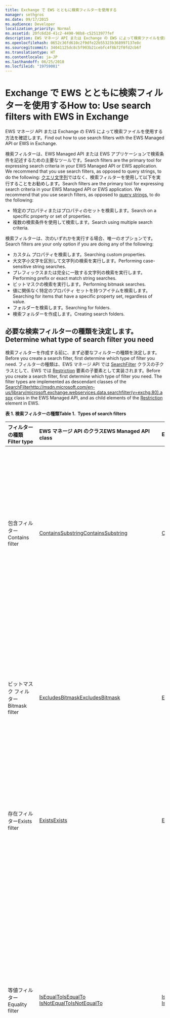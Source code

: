 ```yaml
---
title: Exchange で EWS とともに検索フィルターを使用する
manager: sethgros
ms.date: 09/17/2015
ms.audience: Developer
localization_priority: Normal
ms.assetid: 20fc6d2d-41c2-4490-98b8-c52513977fef
description: EWS マネージ API または Exchange の EWS によって検索ファイルを使用する方法を確認します。
ms.openlocfilehash: 0652c36fd610c2f9dfe22b55323b368997137e0c
ms.sourcegitcommit: 34041125dc8c5f993b21cebfc4f8b72f0fd2cb6f
ms.translationtype: HT
ms.contentlocale: ja-JP
ms.lasthandoff: 06/25/2018
ms.locfileid: "19759081"
---
```

# <a name="use-search-filters-with-ews-in-exchange"></a><span data-ttu-id="95021-103">Exchange で EWS とともに検索フィルターを使用する</span><span class="sxs-lookup"><span data-stu-id="95021-103">How to: Use search filters with EWS in Exchange</span></span>

<span data-ttu-id="95021-104">EWS マネージ API または Exchange の EWS によって検索ファイルを使用する方法を確認します。</span><span class="sxs-lookup"><span data-stu-id="95021-104">Find out how to use search filters with the EWS Managed API or EWS in Exchange.</span></span>
  
<span data-ttu-id="95021-105">検索フィルターは、EWS Managed API または EWS アプリケーションで検索条件を記述するための主要なツールです。</span><span class="sxs-lookup"><span data-stu-id="95021-105">Search filters are the primary tool for expressing search criteria in your EWS Managed API or EWS application. We recommend that you use search filters, as opposed to query strings, to do the following:</span></span> <span data-ttu-id="95021-106">[クエリ文字列](how-to-perform-an-aqs-search-by-using-ews-in-exchange.md)ではなく、検索フィルターを使用して以下を実行することをお勧めします。</span><span class="sxs-lookup"><span data-stu-id="95021-106">Search filters are the primary tool for expressing search criteria in your EWS Managed API or EWS application. We recommend that you use search filters, as opposed to [query strings](how-to-perform-an-aqs-search-by-using-ews-in-exchange.md), to do the following:</span></span>
  
- <span data-ttu-id="95021-107">特定のプロパティまたはプロパティのセットを検索します。</span><span class="sxs-lookup"><span data-stu-id="95021-107">Search on a specific property or set of properties.</span></span>  
- <span data-ttu-id="95021-108">複数の検索条件を使用して検索します。</span><span class="sxs-lookup"><span data-stu-id="95021-108">Search using multiple search criteria.</span></span>
    
<span data-ttu-id="95021-109">検索フィルターは、次のいずれかを実行する場合、唯一のオプションです。</span><span class="sxs-lookup"><span data-stu-id="95021-109">Search filters are your only option if you are doing any of the following:</span></span>
  
- <span data-ttu-id="95021-110">カスタム プロパティを検索します。</span><span class="sxs-lookup"><span data-stu-id="95021-110">Searching custom properties.</span></span>  
- <span data-ttu-id="95021-111">大文字小文字を区別して文字列の検索を実行します。</span><span class="sxs-lookup"><span data-stu-id="95021-111">Performing case-sensitive string searches.</span></span>  
- <span data-ttu-id="95021-112">プレフィックスまたは完全に一致する文字列の検索を実行します。</span><span class="sxs-lookup"><span data-stu-id="95021-112">Performing prefix or exact match string searches.</span></span> 
- <span data-ttu-id="95021-113">ビットマスクの検索を実行します。</span><span class="sxs-lookup"><span data-stu-id="95021-113">Performing bitmask searches.</span></span>
- <span data-ttu-id="95021-114">値に関係なく特定のプロパティ セットを持つアイテムを検索します。</span><span class="sxs-lookup"><span data-stu-id="95021-114">Searching for items that have a specific property set, regardless of value.</span></span>
- <span data-ttu-id="95021-115">フォルダーを検索します。</span><span class="sxs-lookup"><span data-stu-id="95021-115">Searching for folders.</span></span>
- <span data-ttu-id="95021-116">検索フォルダーを作成します。</span><span class="sxs-lookup"><span data-stu-id="95021-116">Creating search folders.</span></span>
    
## <a name="determine-what-type-of-search-filter-you-need"></a><span data-ttu-id="95021-117">必要な検索フィルターの種類を決定します。</span><span class="sxs-lookup"><span data-stu-id="95021-117">Determine what type of search filter you need</span></span>
<span data-ttu-id="95021-118"><a name="bk_SelectFilter"> </a></span><span class="sxs-lookup"><span data-stu-id="95021-118"></span></span>

<span data-ttu-id="95021-119">検索フィルターを作成する前に、まず必要なフィルターの種類を決定します。</span><span class="sxs-lookup"><span data-stu-id="95021-119">Before you create a search filter, first determine which type of filter you need.</span></span> <span data-ttu-id="95021-120">フィルターの種類は、EWS マネージ API では [SearchFilter](http://msdn.microsoft.com/ja-JP/library/microsoft.exchange.webservices.data.searchfilter%28v=exchg.80%29.aspx) クラスの子クラスとして、EWS では [Restriction](http://msdn.microsoft.com/library/77f19014-d112-4999-8e83-ecc32a117a73%28Office.15%29.aspx) 要素の子要素として実装されます。</span><span class="sxs-lookup"><span data-stu-id="95021-120">Before you create a search filter, first determine which type of filter you need. The filter types are implemented as descendant classes of the [SearchFilterhttp://msdn.microsoft.com/en-us/library/microsoft.exchange.webservices.data.searchfilter(v=exchg.80).aspx](http://msdn.microsoft.com/ja-JP/library/microsoft.exchange.webservices.data.searchfilter%28v=exchg.80%29.aspx) class in the EWS Managed API, and as child elements of the [Restriction](http://msdn.microsoft.com/library/77f19014-d112-4999-8e83-ecc32a117a73%28Office.15%29.aspx) element in EWS.</span></span> 
  
<span data-ttu-id="95021-121">**表 1. 検索フィルターの種類**</span><span class="sxs-lookup"><span data-stu-id="95021-121">**Table 1.  Types of search filters**</span></span>

|<span data-ttu-id="95021-122">**フィルターの種類**</span><span class="sxs-lookup"><span data-stu-id="95021-122">**Filter type**</span></span>|<span data-ttu-id="95021-123">**EWS マネージ API のクラス**</span><span class="sxs-lookup"><span data-stu-id="95021-123">**EWS Managed API class**</span></span>|<span data-ttu-id="95021-124">**EWS の要素**</span><span class="sxs-lookup"><span data-stu-id="95021-124">**EWS element**</span></span>|<span data-ttu-id="95021-125">**説明**</span><span class="sxs-lookup"><span data-stu-id="95021-125">**Description**</span></span>|
|:-----|:-----|:-----|:-----|
|<span data-ttu-id="95021-126">包含フィルター</span><span class="sxs-lookup"><span data-stu-id="95021-126">Contains filter</span></span>  <br/> |[<span data-ttu-id="95021-127">ContainsSubstring</span><span class="sxs-lookup"><span data-stu-id="95021-127">ContainsSubstring</span></span>](http://msdn.microsoft.com/ja-JP/library/microsoft.exchange.webservices.data.searchfilter.containssubstring%28v=exchg.80%29.aspx) <br/> |[<span data-ttu-id="95021-128">Contains</span><span class="sxs-lookup"><span data-stu-id="95021-128">Contains</span></span>](http://msdn.microsoft.com/library/476d059d-c243-43e9-b475-319fc413ade2%28Office.15%29.aspx) <br/> |<span data-ttu-id="95021-p103">文字列比較に使用するのに最適なフィルターの種類です。大文字小文字の区別、空白を無視するかどうかを制御でき、包含モードを設定できます。</span><span class="sxs-lookup"><span data-stu-id="95021-p103">The best filter type to use for string comparisons. It allows you to control case sensitivity, whether to ignore whitespace, and set the containment mode.</span></span>  <br/> |
|<span data-ttu-id="95021-131">ビットマスク フィルター</span><span class="sxs-lookup"><span data-stu-id="95021-131">Bitmask filter</span></span>  <br/> |[<span data-ttu-id="95021-132">ExcludesBitmask</span><span class="sxs-lookup"><span data-stu-id="95021-132">ExcludesBitmask</span></span>](http://msdn.microsoft.com/ja-JP/library/microsoft.exchange.webservices.data.searchfilter.excludesbitmask%28v=exchg.80%29.aspx) <br/> |[<span data-ttu-id="95021-133">Excludes</span><span class="sxs-lookup"><span data-stu-id="95021-133">Excludes</span></span>](http://msdn.microsoft.com/library/bbaeddf6-9a67-4ee0-af99-7a7a5bbdc0e1%28Office.15%29.aspx) <br/> |<span data-ttu-id="95021-134">整数のプロパティをビットマスクとして検索し、指定されたビットマスクに対応するビットが設定されていない結果のみを返すことができます。</span><span class="sxs-lookup"><span data-stu-id="95021-134">Allows you to search integer properties as bitmasks and only return results that have bits corresponding to the specified bitmask unset.</span></span>  <br/> |
|<span data-ttu-id="95021-135">存在フィルター</span><span class="sxs-lookup"><span data-stu-id="95021-135">Exists filter</span></span>  <br/> |[<span data-ttu-id="95021-136">Exists</span><span class="sxs-lookup"><span data-stu-id="95021-136">Exists</span></span>](http://msdn.microsoft.com/ja-JP/library/microsoft.exchange.webservices.data.searchfilter.exists%28v=exchg.80%29.aspx) <br/> |[<span data-ttu-id="95021-137">Exists</span><span class="sxs-lookup"><span data-stu-id="95021-137">Exists</span></span>](http://msdn.microsoft.com/library/55d568bd-8dbc-4d50-b9d7-54b74a54d4b5%28Office.15%29.aspx) <br/> |<span data-ttu-id="95021-138">値に関係なく指定したプロパティを持つすべてのアイテムを返します。</span><span class="sxs-lookup"><span data-stu-id="95021-138">Returns all items that have the specified property present, regardless of value.</span></span>  <br/> |
|<span data-ttu-id="95021-139">等値フィルター</span><span class="sxs-lookup"><span data-stu-id="95021-139">Equality filter</span></span>  <br/> |[<span data-ttu-id="95021-140">IsEqualTo</span><span class="sxs-lookup"><span data-stu-id="95021-140">IsEqualTo</span></span>](http://msdn.microsoft.com/ja-JP/library/microsoft.exchange.webservices.data.searchfilter.isequalto%28v=exchg.80%29.aspx) <br/> [<span data-ttu-id="95021-141">IsNotEqualTo</span><span class="sxs-lookup"><span data-stu-id="95021-141">IsNotEqualTo</span></span>](http://msdn.microsoft.com/ja-JP/library/microsoft.exchange.webservices.data.searchfilter.isnotequalto%28v=exchg.80%29.aspx) <br/> |[<span data-ttu-id="95021-142">IsEqualTo</span><span class="sxs-lookup"><span data-stu-id="95021-142">IsEqualTo</span></span>](http://msdn.microsoft.com/library/48e7e067-049c-4184-8026-071e6f558e8a%28Office.15%29.aspx) <br/> [<span data-ttu-id="95021-143">IsNotEqualTo</span><span class="sxs-lookup"><span data-stu-id="95021-143">IsNotEqualTo</span></span>](http://msdn.microsoft.com/library/e2eff26c-3403-45cd-bb74-1eb98c7dbfcd%28Office.15%29.aspx) <br/> |<span data-ttu-id="95021-144">指定された定数値または別のプロパティの値のいずれかを持つ、指定されたプロパティの値を比較し、**IsEqualTo** フィルターの場合は同じ値を持つすべてのアイテムを返し、**IsNotEqualTo** フィルターの場合は非等値を返します。</span><span class="sxs-lookup"><span data-stu-id="95021-144">Compares the value of the specified property with either a specified constant value or the value of another property and return all items that have an equal value (in the case of an **IsEqualTo** filter) or a non-equal value (in the case of an **IsNotEqualTo** filter).</span></span>  <br/> |
|<span data-ttu-id="95021-145">関係テスト フィルター</span><span class="sxs-lookup"><span data-stu-id="95021-145">Relational testing filter</span></span>  <br/> |[<span data-ttu-id="95021-146">IsGreaterThan</span><span class="sxs-lookup"><span data-stu-id="95021-146">IsGreaterThan</span></span>](http://msdn.microsoft.com/ja-JP/library/microsoft.exchange.webservices.data.searchfilter.isgreaterthan%28v=exchg.80%29.aspx) <br/> [<span data-ttu-id="95021-147">IsGreaterThanOrEqualTo</span><span class="sxs-lookup"><span data-stu-id="95021-147">IsGreaterThanOrEqualTo</span></span>](http://msdn.microsoft.com/ja-JP/library/microsoft.exchange.webservices.data.searchfilter.isgreaterthanorequalto%28v=exchg.80%29.aspx) <br/> [<span data-ttu-id="95021-148">IsLessThan</span><span class="sxs-lookup"><span data-stu-id="95021-148">IsLessThan</span></span>](http://msdn.microsoft.com/ja-JP/library/microsoft.exchange.webservices.data.searchfilter.islessthan%28v=exchg.80%29.aspx) <br/> [<span data-ttu-id="95021-149">IsLessThanOrEqualTo</span><span class="sxs-lookup"><span data-stu-id="95021-149">IsLessThanOrEqualTo</span></span>](http://msdn.microsoft.com/ja-JP/library/microsoft.exchange.webservices.data.searchfilter.islessthanorequalto%28v=exchg.80%29.aspx) <br/> |[<span data-ttu-id="95021-150">IsGreaterThan</span><span class="sxs-lookup"><span data-stu-id="95021-150">IsGreaterThan</span></span>](http://msdn.microsoft.com/library/a6e9d462-cfa7-40ec-903e-128c95050352%28Office.15%29.aspx) <br/> [<span data-ttu-id="95021-151">IsGreaterThanOrEqualTo</span><span class="sxs-lookup"><span data-stu-id="95021-151">IsGreaterThanOrEqualTo</span></span>](http://msdn.microsoft.com/library/373cc954-314d-40e2-be03-cc08aefc0d5b%28Office.15%29.aspx) <br/> [<span data-ttu-id="95021-152">IsLessThan</span><span class="sxs-lookup"><span data-stu-id="95021-152">IsLessThan</span></span>](http://msdn.microsoft.com/library/2550469b-6e5d-45a5-9ecc-090d1b409296%28Office.15%29.aspx) <br/> [<span data-ttu-id="95021-153">IsLessThanOrEqualTo</span><span class="sxs-lookup"><span data-stu-id="95021-153">IsLessThanOrEqualTo</span></span>](http://msdn.microsoft.com/library/b5d85eb2-5e15-4d01-ad49-6289e735ad8a%28Office.15%29.aspx) <br/> |<span data-ttu-id="95021-154">指定された定数値または別のプロパティのいずれかに該当する関係において、指定したプロパティの値を持つすべてのアイテムを返します。</span><span class="sxs-lookup"><span data-stu-id="95021-154">Returns all items that have a value for the specified property in the appropriate relation to either a specified constant value or another property. For example, an IsGreaterThan filter returns all items that have a value that is greater than the specified value in the specified property.</span></span> <span data-ttu-id="95021-155">たとえば、**IsGreaterThan** フィルターは指定されたプロパティの指定された値よりも大きい値を持つすべてのアイテムを返します。</span><span class="sxs-lookup"><span data-stu-id="95021-155">Returns all items that have a value for the specified property in the appropriate relation to either a specified constant value or another property. For example, an **IsGreaterThan** filter returns all items that have a value that is greater than the specified value in the specified property.</span></span>  <br/> |
|<span data-ttu-id="95021-156">否定フィルター</span><span class="sxs-lookup"><span data-stu-id="95021-156">Negating filter</span></span>  <br/> |[<span data-ttu-id="95021-157">Not</span><span class="sxs-lookup"><span data-stu-id="95021-157">Not</span></span>](http://msdn.microsoft.com/ja-JP/library/microsoft.exchange.webservices.data.searchfilter.not%28v=exchg.80%29.aspx) <br/> |[<span data-ttu-id="95021-158">Not</span><span class="sxs-lookup"><span data-stu-id="95021-158">Not</span></span>](http://msdn.microsoft.com/library/1aa16318-7e90-4b19-bce8-dd1a20a66223%28Office.15%29.aspx) <br/> |<span data-ttu-id="95021-159">他のフィルターの結果を否定します。</span><span class="sxs-lookup"><span data-stu-id="95021-159">Negates the result of the other filters.</span></span>  <br/> |
|<span data-ttu-id="95021-160">複合フィルター</span><span class="sxs-lookup"><span data-stu-id="95021-160">Compound filter</span></span>  <br/> |[<span data-ttu-id="95021-161">SearchFilterCollection</span><span class="sxs-lookup"><span data-stu-id="95021-161">SearchFilterCollection</span></span>](http://msdn.microsoft.com/ja-JP/library/microsoft.exchange.webservices.data.searchfilter.searchfiltercollection%28v=exchg.80%29.aspx) <br/> |[<span data-ttu-id="95021-162">And</span><span class="sxs-lookup"><span data-stu-id="95021-162">And</span></span>](http://msdn.microsoft.com/library/790246c2-37ad-49a8-91b9-6186d743b011%28Office.15%29.aspx) <br/> [<span data-ttu-id="95021-163">Or</span><span class="sxs-lookup"><span data-stu-id="95021-163">Or</span></span>](http://msdn.microsoft.com/library/4876d83a-73a3-4953-9d95-3048e6b76ccb%28Office.15%29.aspx) <br/> |<span data-ttu-id="95021-164">複数のフィルターを組み合わせて複雑な検索条件を指定できます。</span><span class="sxs-lookup"><span data-stu-id="95021-164">Combines multiple filters, allowing for more complex search criteria.</span></span>  <br/> |
   
### <a name="contains-filter"></a><span data-ttu-id="95021-165">包含フィルター</span><span class="sxs-lookup"><span data-stu-id="95021-165">Contains filter</span></span>

<span data-ttu-id="95021-p105">包含フィルターは、文字列のプロパティを検索するための最適な選択肢です。包含フィルターを使用すると、包含モードと比較モードを設定することによって、大文字小文字の区別や空白の処理方法など、文字列の一致のさまざまな面を制御することができます。</span><span class="sxs-lookup"><span data-stu-id="95021-p105">A contains filter is the best choice for searching string properties. With a contains filter, you can control aspects of string matching, like case sensitivity and how whitespace is treated, by setting the containment mode and the comparison mode.</span></span>
  
#### <a name="contains-filter-in-the-ews-managed-api"></a><span data-ttu-id="95021-168">EWS マネージ API での包含フィルター</span><span class="sxs-lookup"><span data-stu-id="95021-168">Contains filter in the EWS Managed API</span></span>
<span data-ttu-id="95021-169"><a name="bk_ContainsEWSMA"> </a></span><span class="sxs-lookup"><span data-stu-id="95021-169"></span></span>

<span data-ttu-id="95021-170">EWS マネージ API を使用している場合、[ContainsSubstring](http://msdn.microsoft.com/ja-JP/library/microsoft.exchange.webservices.data.searchfilter.containssubstring%28v=exchg.80%29.aspx) クラスの [ContainmentMode](http://msdn.microsoft.com/ja-JP/library/microsoft.exchange.webservices.data.searchfilter.containssubstring.containmentmode%28v=exchg.80%29.aspx) プロパティを使用して包含モードを設定し、**ContainsSubstring** クラスの [ComparisonMode](http://msdn.microsoft.com/ja-JP/library/microsoft.exchange.webservices.data.searchfilter.containssubstring.comparisonmode%28v=exchg.80%29.aspx) プロパティを使用して比較モードを設定します。</span><span class="sxs-lookup"><span data-stu-id="95021-170">If you're using the EWS Managed API, you set the containment mode by using the [ContainmentMode](http://msdn.microsoft.com/ja-JP/library/microsoft.exchange.webservices.data.searchfilter.containssubstring.containmentmode%28v=exchg.80%29.aspx) property of the [ContainsSubstring](http://msdn.microsoft.com/ja-JP/library/microsoft.exchange.webservices.data.searchfilter.containssubstring%28v=exchg.80%29.aspx) class, and you set the comparison mode by using the [ComparisonMode](http://msdn.microsoft.com/ja-JP/library/microsoft.exchange.webservices.data.searchfilter.containssubstring.comparisonmode%28v=exchg.80%29.aspx) property of the **ContainsSubstring** class.</span></span> <span data-ttu-id="95021-171">次の例では、"meeting notes" (会議メモ) という部分文字列を、アイテムの件名フィールドで検索する検索フィルターを作成する方法を示します。</span><span class="sxs-lookup"><span data-stu-id="95021-171">The following example shows you how to create a search filter that searches the subject field of items for the substring "meeting notes".</span></span> <span data-ttu-id="95021-172">この例では大文字と小文字は無視されますが、空白は無視されません。</span><span class="sxs-lookup"><span data-stu-id="95021-172">This example ignores case, but does not ignore whitespace.</span></span> 
  
```cs
// Find all items with a subject that contain the substring
// "meeting notes", regardless of case.
// Matches include:
//   - meeting notes
//   - Meeting Notes
//   - Here are my meeting notes
SearchFilter.ContainsSubstring subjectFilter = new SearchFilter.ContainsSubstring(ItemSchema.Subject,
    "meeting notes", ContainmentMode.Substring, ComparisonMode.IgnoreCase);
```

#### <a name="contains-filter-in-ews"></a><span data-ttu-id="95021-173">EWS での包含フィルター</span><span class="sxs-lookup"><span data-stu-id="95021-173">Contains filter in EWS</span></span>
<span data-ttu-id="95021-174"><a name="bk_ContainsEWSMA"> </a></span><span class="sxs-lookup"><span data-stu-id="95021-174"></span></span>

<span data-ttu-id="95021-175">EWS では、[Contains](http://msdn.microsoft.com/library/476d059d-c243-43e9-b475-319fc413ade2%28Office.15%29.aspx) 要素の **ContainmentMode** 属性を使用して包含モードを設定し、**Contains** 要素の **ContainmentComparison** 属性を使用して比較モードを設定します。</span><span class="sxs-lookup"><span data-stu-id="95021-175">In EWS, you set the containment mode by using the **ContainmentMode** attribute on the [Contains](http://msdn.microsoft.com/library/476d059d-c243-43e9-b475-319fc413ade2%28Office.15%29.aspx) element, and you set the comparison mode by using the **ContainmentComparison** attribute on the **Contains** element. The following example shows you how to create a search filter to search the subject field of items for the substring "meeting notes". This example ignores case, but does not ignore whitespace.</span></span> <span data-ttu-id="95021-176">次の例では、"meeting notes" (会議メモ) という部分文字列を、アイテムの件名フィールドで検索するための検索フィルターを作成する方法を示します。</span><span class="sxs-lookup"><span data-stu-id="95021-176">The following example shows you how to create a search filter to return all items that do not have the substring "meeting notes" in the subject.</span></span> <span data-ttu-id="95021-177">この例では大文字と小文字は無視されますが、空白は無視されません。</span><span class="sxs-lookup"><span data-stu-id="95021-177">This example ignores case, but does not ignore whitespace.</span></span> 
  
```XML
<t:Contains ContainmentMode="Substring" ContainmentComparison="IgnoreCase">
  <t:FieldURI FieldURI="item:Subject" />
  <t:Constant Value="meeting notes" />
</t:Contains>
```

### <a name="bitmask-filter"></a><span data-ttu-id="95021-178">ビットマスク フィルター</span><span class="sxs-lookup"><span data-stu-id="95021-178">Bitmask filter</span></span>

<span data-ttu-id="95021-179">ビットマスク フィルターを使用すると、整数のプロパティをビットマスクとして検索し、指定されたプロパティの値に特定のビットが設定されていない結果を返すことができます。</span><span class="sxs-lookup"><span data-stu-id="95021-179">A bitmask filter enables you to search integer properties as bitmasks, and return results where specific bits are not set in the value of the specified property.</span></span>
  
#### <a name="bitmask-filter-in-the-ews-managed-api"></a><span data-ttu-id="95021-180">EWS マネージ API でのビットマスク フィルター</span><span class="sxs-lookup"><span data-stu-id="95021-180">Bitmask filter in the EWS Managed API</span></span>

<span data-ttu-id="95021-181">次の例では、EWS マネージ API を使用して、(この記事の「[例: 検索フィルターと EWS マネージ API を使用してアイテムを検索する](#bk_ExampleEWSMA)」セクションで定義された) **ItemIndex** カスタム プロパティの値を持ち、2 番目のビット (バイナリの 10) が設定されていないすべてのアイテムを返す検索フィルターを作成する方法を示します。</span><span class="sxs-lookup"><span data-stu-id="95021-181">The following example shows you how to use the EWS Managed API to create a search filter to return all items that have a value in the **ItemIndex** custom property (defined in the [Example: Use a search filter with FindItems in the EWS Managed API](#bk_ExampleEWSMA) section of this article) that do not have the second bit (10 in binary) set.</span></span> 
  
```cs
// Find all items with a value of the custom property that does not
// have the second bit (0010) set.
// Matches include:
//   - Property not set
//   - 1 (0001)
//   - 4 (0100)
//   - 5 (0101)
//   - 8 (1000)
SearchFilter.ExcludesBitmask bit2NotSetFilter = 
    new SearchFilter.ExcludesBitmask(customPropDefinition, 2);
```

#### <a name="bitmask-filter-in-ews"></a><span data-ttu-id="95021-182">EWS でのビットマスク フィルター</span><span class="sxs-lookup"><span data-stu-id="95021-182">Bitmask filter in EWS</span></span>

<span data-ttu-id="95021-183">次の例では、EWS を使用して、(この記事の「[例: 検索フィルターと EWS マネージ API を使用してアイテムを検索する](#bk_ExampleEWSMA)」セクションで定義された) **ItemIndex** カスタム プロパティの値を持ち、2 番目のビット (バイナリの 10) が設定されていないすべてのアイテムを返す検索フィルターを作成する方法を示します。</span><span class="sxs-lookup"><span data-stu-id="95021-183">The following example shows you how to use EWS to create a search filter to return all items that have a value in the **ItemIndex** custom property (defined in the [Example: Use a search filter with FindItems in the EWS Managed API](#bk_ExampleEWSMA) section of this article) that do not have the second bit (10 in binary) set.</span></span> 
  
```XML
<t:Excludes>
  <t:ExtendedFieldURI PropertySetId="aa3df801-4fc7-401f-bbc1-7c93d6498c2e" PropertyName="ItemIndex" PropertyType="Integer" />
  <t:Bitmask Value="2" />
</t:Excludes>
```

### <a name="exists-filter"></a><span data-ttu-id="95021-184">存在フィルター</span><span class="sxs-lookup"><span data-stu-id="95021-184">Exists filter</span></span>

<span data-ttu-id="95021-185">存在フィルターを使用すると、値に関係なく特定のプロパティが設定されているアイテムを検索できます。</span><span class="sxs-lookup"><span data-stu-id="95021-185">An exists filter enables you to search for items that have a specific property set on them, regardless of the value.</span></span>
  
#### <a name="exists-filter-in-the-ews-managed-api"></a><span data-ttu-id="95021-186">EWS マネージ API での存在フィルター</span><span class="sxs-lookup"><span data-stu-id="95021-186">Exists filter in the EWS Managed API</span></span>

<span data-ttu-id="95021-187">次の例は、**ItemIndex** カスタム プロパティが設定されているすべてのアイテムを返す検索フィルターを作成する方法を示しています。</span><span class="sxs-lookup"><span data-stu-id="95021-187">The following example shows you how to create a search filter to return all items that have the **ItemIndex** custom property set.</span></span> 
  
```cs
// Find all items that have the custom property set.
SearchFilter.Exists customPropSetFilter =
    new SearchFilter.Exists(customPropDefinition);
```

#### <a name="exists-filter-in-ews"></a><span data-ttu-id="95021-188">EWS での存在フィルター</span><span class="sxs-lookup"><span data-stu-id="95021-188">Exists filter in EWS</span></span>

<span data-ttu-id="95021-189">次の例は、**ItemIndex** カスタム プロパティが設定されているすべてのアイテムを返す検索フィルターを作成する方法を示しています。</span><span class="sxs-lookup"><span data-stu-id="95021-189">The following example shows you how to create a search filter to return all items that have the **ItemIndex** custom property set.</span></span> 
  
```XML
<t:Exists>
  <t:ExtendedFieldURI PropertySetId="aa3df801-4fc7-401f-bbc1-7c93d6498c2e" PropertyName="ItemIndex" PropertyType="Integer" />
</t:Exists>
```

### <a name="equality-filter"></a><span data-ttu-id="95021-190">等値フィルター</span><span class="sxs-lookup"><span data-stu-id="95021-190">Equality filter</span></span>

<span data-ttu-id="95021-p108">等値フィルターでは、特定の値に等しいか、特定の値に等しくない、指定されたプロパティの値を持つすべてのアイテムを検索できます。比較する値は、定数値、またはアイテムごとの別のプロパティの値のいずれかにできます。</span><span class="sxs-lookup"><span data-stu-id="95021-p108">Equality filters enable you to search for all items that have a value for the specified property that either equals a specific value or does not equal a specific value. The value to compare with can be either a constant value or the value of another property on each item.</span></span>
  
#### <a name="equality-filter-in-the-ews-managed-api"></a><span data-ttu-id="95021-193">EWS Managed API での等値フィルター</span><span class="sxs-lookup"><span data-stu-id="95021-193">Equality filter in the EWS Managed API</span></span>

<span data-ttu-id="95021-194">次の例は、EWS Managed API を使用して、読み取られていないすべてのアイテムを返す検索フィルターを作成する方法を示しています。</span><span class="sxs-lookup"><span data-stu-id="95021-194">The following example shows you how to use the EWS Managed API to create a search filter to return all items that have not been read.</span></span>
  
```cs
// Find all items that are not marked as read.
SearchFilter.IsEqualTo unreadFilter =
    new SearchFilter.IsEqualTo(EmailMessageSchema.IsRead, false);
```

<span data-ttu-id="95021-195">次の例は、アイテムのサイズに等しくない **ItemIndex** プロパティの値を持つすべてのアイテムを返す検索フィルターを作成する方法を示しています。</span><span class="sxs-lookup"><span data-stu-id="95021-195">The following example shows you how to create a search filter to return all items that have a value in the **ItemIndex** property that is not equal to the size of the item.</span></span> 
  
```cs
// Find all items that are marked as read.
SearchFilter.IsNotEqualTo indexNotEqualToSizeFilter =
    new SearchFilter.IsNotEqualTo(customPropDefinition, ItemSchema.Size);
```

#### <a name="equality-filter-in-ews"></a><span data-ttu-id="95021-196">EWS での等値フィルター</span><span class="sxs-lookup"><span data-stu-id="95021-196">Equality filter in EWS</span></span>

<span data-ttu-id="95021-197">次の例は、EWS を使用して、読み取られていないすべてのアイテムを返す検索フィルターを作成する方法を示しています。</span><span class="sxs-lookup"><span data-stu-id="95021-197">The following example shows you how to use EWS to create a search filter to return all items that have not been read.</span></span>
  
```XML
<t:IsEqualTo>
  <t:FieldURI FieldURI="message:IsRead" />
  <t:FieldURIOrConstant>
    <t:Constant Value="false" />
  </t:FieldURIOrConstant>
</t:IsEqualTo>
```

<span data-ttu-id="95021-198">次の例は、アイテムのサイズに等しくない **ItemIndex** プロパティの値を持つすべてのアイテムを返す検索フィルターを作成する方法を示しています。</span><span class="sxs-lookup"><span data-stu-id="95021-198">The following example shows you how to create a search filter to return all items that have a value in the **ItemIndex** property that is not equal to the size of the item.</span></span> 
  
```XML
<t:IsNotEqualTo>
  <t:ExtendedFieldURI PropertySetId="aa3df801-4fc7-401f-bbc1-7c93d6498c2e" PropertyName="ItemIndex" PropertyType="Integer" />
  <t:FieldURIOrConstant>
    <t:FieldURI FieldURI="item:Size" />
  </t:FieldURIOrConstant>
</t:IsNotEqualTo>
```

### <a name="relational-testing-filter"></a><span data-ttu-id="95021-199">関係テスト フィルター</span><span class="sxs-lookup"><span data-stu-id="95021-199">Relational testing filter</span></span>

<span data-ttu-id="95021-200">関係テスト フィルターでは、指定された値より大きい (\>)、指定された値以上である (\>=)、指定された値より小さい (\<)、または指定された値以下である (\<=) 指定したプロパティの値を持つすべてのアイテムを検索できます。</span><span class="sxs-lookup"><span data-stu-id="95021-200">Relational testing filters enable you to search for all items that have a value in the specified property that is either greater than (>), greater than or equal to (>=), less than (<), or less than or equal to (<=) a specified value. The value to compare with can be either a constant value or the value of another property on each item.</span></span> <span data-ttu-id="95021-201">比較する値は、定数値、またはアイテムごとの別のプロパティの値のいずれかにできます。</span><span class="sxs-lookup"><span data-stu-id="95021-201">The value to compare with can be either a constant value or the value of another property on each item.</span></span>
  
#### <a name="relational-testing-filter-in-the-ews-managed-api"></a><span data-ttu-id="95021-202">EWS マネージ API での関係テスト フィルター</span><span class="sxs-lookup"><span data-stu-id="95021-202">Relational testing filter in the EWS Managed API</span></span>

<span data-ttu-id="95021-203">次の例では、EWS Managed API を使用して、定数値 3 に対して指定された関係である **ItemIndex** プロパティの値を持つすべてのアイテムを返す検索フィルターを作成する方法を示します。</span><span class="sxs-lookup"><span data-stu-id="95021-203">The following example shows you how to use the EWS Managed API to create search filters to return all items with a value in the **ItemIndex** property that has the specified relationship to the constant value 3.</span></span> 
  
```cs
// Find all items where the custom property value is > 3.
SearchFilter.IsGreaterThan greaterThanFilter =
    new SearchFilter.IsGreaterThan(customPropDefinition, 3);
// Find all items where the custom property value is >= 3.
SearchFilter.IsGreaterThanOrEqualTo greaterThanOrEqualFilter =
    new SearchFilter.IsGreaterThanOrEqualTo(customPropDefinition, ItemSchema.Size);
// Find all items where the custom property value is < 3.
SearchFilter.IsLessThan lessThanFilter =
    new SearchFilter.IsLessThan(customPropDefinition, 3);
// Find all items where the custom property value is <= 3.
SearchFilter.IsLessThanOrEqualTo lessThanOrEqualFilter =
    new SearchFilter.IsLessThanOrEqualTo(customPropDefinition, 3);
```

#### <a name="relational-testing-filter-in-ews"></a><span data-ttu-id="95021-204">EWS での関係テスト フィルター</span><span class="sxs-lookup"><span data-stu-id="95021-204">Relational testing filter in EWS</span></span>

<span data-ttu-id="95021-205">次の例では、EWS を使用して、定数値 3 よりも大きい **ItemIndex** プロパティの値を持つすべてのアイテムを返す検索フィルターを作成する方法を示します。</span><span class="sxs-lookup"><span data-stu-id="95021-205">The following example shows you how to use EWS to create a search filter to return all items with a value in the **ItemIndex** property that is greater than the constant value 3.</span></span> 
  
```XML
<t:IsGreaterThan>
  <t:ExtendedFieldURI PropertySetId="aa3df801-4fc7-401f-bbc1-7c93d6498c2e" PropertyName="ItemIndex" PropertyType="Integer" />
  <t:FieldURIOrConstant>
    <t:Constant Value="3" />
  </t:FieldURIOrConstant>
</t:IsGreaterThan>
```

<span data-ttu-id="95021-206">次の例では、定数値 3 以上の **ItemIndex** プロパティの値を持つすべてのアイテムを返す検索フィルターを作成する方法を示します。</span><span class="sxs-lookup"><span data-stu-id="95021-206">The following example shows you how to create a search filter to return all items with a value in the **ItemIndex** property that is greater than or equal to the constant value 3.</span></span> 
  
```XML
<t:IsGreaterThanOrEqualTo>
  <t:ExtendedFieldURI PropertySetId="aa3df801-4fc7-401f-bbc1-7c93d6498c2e" PropertyName="ItemIndex" PropertyType="Integer" />
  <t:FieldURIOrConstant>
    <t:Constant Value="3" />
  </t:FieldURIOrConstant>
</t:IsGreaterThanOrEqualTo>
```

<span data-ttu-id="95021-207">次の例では、定数値 3 よりも小さい **ItemIndex** プロパティの値を持つすべてのアイテムを返す検索フィルターを作成する方法を示します。</span><span class="sxs-lookup"><span data-stu-id="95021-207">The following example shows you how to create a search filter to return all items with a value in the **ItemIndex** property that is less than the constant value 3.</span></span> 
  
```XML
<t:IsLessThan>
  <t:ExtendedFieldURI PropertySetId="aa3df801-4fc7-401f-bbc1-7c93d6498c2e" PropertyName="ItemIndex" PropertyType="Integer" />
  <t:FieldURIOrConstant>
    <t:Constant Value="3" />
  </t:FieldURIOrConstant>
</t:IsLessThan>
```

<span data-ttu-id="95021-208">次の例では、定数値 3 以下の **ItemIndex** プロパティの値を持つすべてのアイテムを返す検索フィルターを作成する方法を示します。</span><span class="sxs-lookup"><span data-stu-id="95021-208">The following example shows you how to create a search filter to return all items with a value in the **ItemIndex** property that is less than or equal to the constant value 3.</span></span> 
  
```XML
<t:IsLessThanOrEqualTo>
  <t:ExtendedFieldURI PropertySetId="aa3df801-4fc7-401f-bbc1-7c93d6498c2e" PropertyName="ItemIndex" PropertyType="Integer" />
  <t:FieldURIOrConstant>
    <t:Constant Value="3" />
  </t:FieldURIOrConstant>
</t:IsLessThanOrEqualTo>
```

### <a name="negating-filter"></a><span data-ttu-id="95021-209">否定フィルター</span><span class="sxs-lookup"><span data-stu-id="95021-209">Negating filter</span></span>

<span data-ttu-id="95021-p110">否定フィルターでは、別のフィルターを否定し、反対の検索結果を得ることができます。他のフィルターは特定の条件に一致する結果を返すのに対し、否定フィルターは、適用されるフィルターで指定した条件に一致しない結果を返します。</span><span class="sxs-lookup"><span data-stu-id="95021-p110">A negating filter enables you to negate another filter and get the opposite search results. While other filters return results that match specific criteria, a negating filter returns results that do not match the criteria specified by the filter it is applied to.</span></span>
  
#### <a name="negating-filter-in-the-ews-managed-api"></a><span data-ttu-id="95021-212">EWS Managed API での否定フィルター</span><span class="sxs-lookup"><span data-stu-id="95021-212">Negating filter in the EWS Managed API</span></span>

<span data-ttu-id="95021-213">次の例は、EWS Managed API を使用して、件名に部分文字列 "meeting notes" (会議メモ) を持たないすべてのアイテムを返す検索フィルターを作成する方法を示しています。</span><span class="sxs-lookup"><span data-stu-id="95021-213">The following example shows you how to use the EWS Managed API to create a search filter to return all items that do not have the substring "meeting notes" in the subject.</span></span>
  
```cs
SearchFilter.ContainsSubstring subjectFilter = new SearchFilter.ContainsSubstring(ItemSchema.Subject,
    "meeting notes", ContainmentMode.Substring, ComparisonMode.IgnoreCase);
SearchFilter.Not subjectNotFilter =
    new SearchFilter.Not(subjectFilter);
```

#### <a name="negating-filter-in-ews"></a><span data-ttu-id="95021-214">EWS での否定フィルター</span><span class="sxs-lookup"><span data-stu-id="95021-214">Negating filter in EWS</span></span>

<span data-ttu-id="95021-215">次の例は、件名に部分文字列 "meeting notes" (会議メモ) を持たないすべてのアイテムを返す検索フィルターを作成する方法を示しています。</span><span class="sxs-lookup"><span data-stu-id="95021-215">The following example shows you how to create a search filter to return all items that do not have the substring "meeting notes" in the subject.</span></span>
  
```XML
<t:Not>
  <t:Contains ContainmentMode="ExactPhrase" ContainmentComparison="IgnoreCase">
    <t:FieldURI FieldURI="item:Subject" />
    <t:Constant Value="meeting notes" />
  </t:Contains>
</t:Not>
```

### <a name="compound-filter"></a><span data-ttu-id="95021-216">複合フィルター</span><span class="sxs-lookup"><span data-stu-id="95021-216">Compound filter</span></span>

<span data-ttu-id="95021-217">複合フィルターでは、複数のフィルターを組み合わせてより複雑な検索条件を作成することができます。</span><span class="sxs-lookup"><span data-stu-id="95021-217">A compound filter enables you to combine multiple filters to create more complex search criteria.</span></span> <span data-ttu-id="95021-218">論理演算子 AND または OR を使用して、条件を組み合わせることができます。</span><span class="sxs-lookup"><span data-stu-id="95021-218">You can combine criteria by using the logical operators AND or OR.</span></span> <span data-ttu-id="95021-219">この方法で、「件名に ’meeting notes’ (会議メモ) が含まれている Sadie Daniels からすべてのメール」のような検索を行うことができます。</span><span class="sxs-lookup"><span data-stu-id="95021-219">In this way, you can perform searches like "all mail from Sadie Daniels that contains 'meeting notes' in the subject".</span></span>
  
#### <a name="compound-filter-in-the-ews-managed-api"></a><span data-ttu-id="95021-220">EWS マネージ API での複合フィルター</span><span class="sxs-lookup"><span data-stu-id="95021-220">Compound filter in the EWS Managed API</span></span>

<span data-ttu-id="95021-221">次の例では、EWS Managed API を使用して、Sadie Daniels から送信され、件名に "meeting notes" (会議メモ) を含むすべてのアイテムを返す検索フィルターを作成する方法を示しています。</span><span class="sxs-lookup"><span data-stu-id="95021-221">The following example shows you how to use the EWS Managed API to create a search filter that returns all items that are sent from Sadie Daniels and contain "meeting notes" in the subject.</span></span>
  
```cs
SearchFilter.ContainsSubstring subjectFilter = new SearchFilter.ContainsSubstring(ItemSchema.Subject,
    "meeting notes", ContainmentMode.Substring, ComparisonMode.IgnoreCase);
EmailAddress manager = new EmailAddress("sadie@contoso.com");
SearchFilter.IsEqualTo fromManagerFilter =
    new SearchFilter.IsEqualTo(EmailMessageSchema.Sender, manager);
SearchFilter.SearchFilterCollection compoundFilter =
    new SearchFilter.SearchFilterCollection(LogicalOperator.And, subjectFilter, fromManagerFilter);
```

#### <a name="compound-filter-in-ews"></a><span data-ttu-id="95021-222">EWS での複合フィルター</span><span class="sxs-lookup"><span data-stu-id="95021-222">Compound filter in EWS</span></span>

<span data-ttu-id="95021-223">次の例では、EWS を使用して、Sadie Daniels から送信され、件名に "meeting notes" (会議メモ) を含むすべてのアイテムを返す検索フィルターを作成する方法を示しています。</span><span class="sxs-lookup"><span data-stu-id="95021-223">The following example shows you how to use EWS to create a search filter that returns all items that are sent from Sadie Daniels and contain "meeting notes" in the subject.</span></span>
  
```XML
<t:And>
  <t:Contains ContainmentMode="Substring" ContainmentComparison="IgnoreCase">
    <t:FieldURI FieldURI="item:Subject" />
    <t:Constant Value="meeting notes" />
  </t:Contains>
  <t:IsEqualTo>
    <t:FieldURI FieldURI="message:Sender" />
    <t:FieldURIOrConstant>
      <t:Constant Value="sadie@fourthcoffee.com" />
    </t:FieldURIOrConstant>
  </t:IsEqualTo>
</t:And>
```

## <a name="example-find-items-by-using-a-search-filter-and-the-ews-managed-api"></a><span data-ttu-id="95021-224">例: 検索フィルターと EWS マネージ API を使用してアイテムを検索する</span><span class="sxs-lookup"><span data-stu-id="95021-224">Example: Find items by using a search filter and the EWS Managed API</span></span>
<span data-ttu-id="95021-225"><a name="bk_ExampleEWSMA"> </a></span><span class="sxs-lookup"><span data-stu-id="95021-225"></span></span>

<span data-ttu-id="95021-226">次の EWS マネージ API メソッドは検索フィルターを使用します。</span><span class="sxs-lookup"><span data-stu-id="95021-226">The following EWS Managed API methods use search filters:</span></span>
  
- [<span data-ttu-id="95021-227">ExchangeService.FindItems</span><span class="sxs-lookup"><span data-stu-id="95021-227">ExchangeService.FindItems</span></span>](http://msdn.microsoft.com/ja-JP/library/microsoft.exchange.webservices.data.exchangeservice.finditems%28v=exchg.80%29.aspx)
- [<span data-ttu-id="95021-228">ExchangeService.FindFolders</span><span class="sxs-lookup"><span data-stu-id="95021-228">ExchangeService.FindFolders</span></span>](http://msdn.microsoft.com/ja-JP/library/microsoft.exchange.webservices.data.exchangeservice.findfolders%28v=exchg.80%29.aspx)
- [<span data-ttu-id="95021-229">Folder.FindFolders</span><span class="sxs-lookup"><span data-stu-id="95021-229">Folder.FindFolders</span></span>](http://msdn.microsoft.com/ja-JP/library/microsoft.exchange.webservices.data.folder.findfolders%28v=exchg.80%29.aspx)
- [<span data-ttu-id="95021-230">Folder.FindItems</span><span class="sxs-lookup"><span data-stu-id="95021-230">Folder.FindItems</span></span>](http://msdn.microsoft.com/ja-JP/library/microsoft.exchange.webservices.data.folder.finditems%28v=exchg.80%29.aspx)
    
<span data-ttu-id="95021-231">次の例では **ExchangeService.FindItems** メソッドを使用しますが、同じルールと概念がすべてのメソッドに適用されます。</span><span class="sxs-lookup"><span data-stu-id="95021-231">The following example uses the **ExchangeService.FindItems** method; however, the same rules and concepts apply to all the methods.</span></span> <span data-ttu-id="95021-232">この例では、**SearchWithFilter** というメソッドが定義されています。</span><span class="sxs-lookup"><span data-stu-id="95021-232">In this example, a method called **SearchWithFilter** is defined.</span></span> <span data-ttu-id="95021-233">パラメーターとして、[ExchangeService](http://msdn.microsoft.com/ja-JP/library/microsoft.exchange.webservices.data.exchangeservice%28v=exchg.80%29.aspx) オブジェクト、[WellKnownFolderName](http://msdn.microsoft.com/ja-JP/library/microsoft.exchange.webservices.data.wellknownfoldername%28v=exchg.80%29.aspx) オブジェクト、および [SearchFilter](http://msdn.microsoft.com/ja-JP/library/microsoft.exchange.webservices.data.searchfilter%28v=exchg.80%29.aspx) オブジェクトを取ります。</span><span class="sxs-lookup"><span data-stu-id="95021-233">It takes an [ExchangeService](http://msdn.microsoft.com/ja-JP/library/microsoft.exchange.webservices.data.exchangeservice%28v=exchg.80%29.aspx) object, a [WellKnownFolderName](http://msdn.microsoft.com/ja-JP/library/microsoft.exchange.webservices.data.wellknownfoldername%28v=exchg.80%29.aspx) object, and a [SearchFilter](http://msdn.microsoft.com/ja-JP/library/microsoft.exchange.webservices.data.searchfilter%28v=exchg.80%29.aspx) object as parameters.</span></span> <span data-ttu-id="95021-234">この例では、**ExchangeService** オブジェクトは [Credentials](http://msdn.microsoft.com/ja-JP/library/microsoft.exchange.webservices.data.exchangeservicebase.credentials%28v=exchg.80%29.aspx) プロパティと [Url](http://msdn.microsoft.com/ja-JP/library/microsoft.exchange.webservices.data.exchangeservice.url%28v=exchg.80%29.aspx) プロパティの有効な値で初期化されているものとします。</span><span class="sxs-lookup"><span data-stu-id="95021-234">This example assumes that the **ExchangeService** object has been initialized with valid values in the [Credentials](http://msdn.microsoft.com/ja-JP/library/microsoft.exchange.webservices.data.exchangeservicebase.credentials%28v=exchg.80%29.aspx) and [Url](http://msdn.microsoft.com/ja-JP/library/microsoft.exchange.webservices.data.exchangeservice.url%28v=exchg.80%29.aspx) properties.</span></span> <span data-ttu-id="95021-235">**SearchFilter** クラスは、さまざまな検索フィルターすべての基本クラスです。</span><span class="sxs-lookup"><span data-stu-id="95021-235">The **SearchFilter** class is the base class for all the different search filters.</span></span> 
  
```cs
using Microsoft.Exchange.WebServices.Data
private static Guid SearchTestGUID = new Guid("{AA3DF801-4FC7-401F-BBC1-7C93D6498C2E}");
private static ExtendedPropertyDefinition customPropDefinition =
        new ExtendedPropertyDefinition(SearchTestGUID, "ItemIndex", MapiPropertyType.Integer);
static void SearchWithFilter(ExchangeService service, WellKnownFolderName folder, SearchFilter filter)
{
    // Limit the result set to 10 items.
    ItemView view = new ItemView(10);
    view.PropertySet = new PropertySet(ItemSchema.Subject, 
                                       ItemSchema.DateTimeReceived,
                                       EmailMessageSchema.IsRead,
                                       customPropDefinition);
    // Item searches do not support Deep traversal.
    view.Traversal = ItemTraversal.Shallow;
    // Sorting.
    view.OrderBy.Add(ItemSchema.DateTimeReceived, SortDirection.Descending);
    try
    {
        FindItemsResults<Item> results = service.FindItems(folder, filter, view);
        foreach (Item item in results.Items)
        {
            Console.WriteLine("Subject: {0}", item.Subject);
            Console.WriteLine("Id: {0}", item.Id.ToString());
            if (item.ExtendedProperties.Count > 0 &&
                 item.ExtendedProperties[0].PropertyDefinition == customPropDefinition)
            {
                Console.WriteLine("Search Index: {0}", item.ExtendedProperties[0].Value);
            }
            if (item is EmailMessage)
            {
                EmailMessage message = item as EmailMessage;
                Console.WriteLine("Read: {0}", message.IsRead.ToString());
            }
        }
    }
    catch (Exception ex)
    {
        Console.WriteLine("Exception while enumerating results: {0}", ex.Message);
    }
}
```

<span data-ttu-id="95021-p113">この記事の例で示すあらゆる検索フィルターに、この関数を使用できます。この例では、複合フィルターを使用して、件名に "meeting notes" (会議メモ) がある Sadie Daniels からの受信トレイのすべてのアイテムを返します。</span><span class="sxs-lookup"><span data-stu-id="95021-p113">You can use this function with any of the search filters shown in the examples in this article. This example uses a compound filter to return all items in the Inbox from Sadie Daniels with "meeting notes" in the subject.</span></span>
  
```cs
SearchFilter.ContainsSubstring subjectFilter = new SearchFilter.ContainsSubstring(ItemSchema.Subject,
    "meeting notes", ContainmentMode.Substring, ComparisonMode.IgnoreCase);
EmailAddress manager = new EmailAddress("sadie@contoso.com");
SearchFilter.IsEqualTo fromManagerFilter =
    new SearchFilter.IsEqualTo(EmailMessageSchema.Sender, manager);
SearchFilter.SearchFilterCollection compoundFilter =
    new SearchFilter.SearchFilterCollection(LogicalOperator.And, subjectFilter, greaterThanFilter);
SearchWithFilter(service, WellKnownFolderName.Inbox, compoundFilter);
```

## <a name="example-find-an-item-by-using-a-search-filter-and-ews"></a><span data-ttu-id="95021-238">例: 検索フィルターと EWS を使用してアイテムを検索する</span><span class="sxs-lookup"><span data-stu-id="95021-238">Example: Find an item by using a search filter and EWS</span></span>
<span data-ttu-id="95021-239"><a name="bk_ExampleEWS"> </a></span><span class="sxs-lookup"><span data-stu-id="95021-239"></span></span>

<span data-ttu-id="95021-240">次の EWS の操作は検索フィルターを使用します。</span><span class="sxs-lookup"><span data-stu-id="95021-240">The following EWS operations use search filters:</span></span>
  
- [<span data-ttu-id="95021-241">FindFolder</span><span class="sxs-lookup"><span data-stu-id="95021-241">FindFolder</span></span>](http://msdn.microsoft.com/library/7a9855aa-06cc-45ba-ad2a-645c15b7d031%28Office.15%29.aspx)
- [<span data-ttu-id="95021-242">FindItem</span><span class="sxs-lookup"><span data-stu-id="95021-242">FindItem</span></span>](http://msdn.microsoft.com/library/ebad6aae-16e7-44de-ae63-a95b24539729%28Office.15%29.aspx)
    
<span data-ttu-id="95021-243">次の例では **FindItem** 操作を使用しますが、両方の操作で同じルールと概念が適用されます。</span><span class="sxs-lookup"><span data-stu-id="95021-243">The following example uses the **FindItem** operation; however, the same rules and concepts apply to both operations.</span></span> <span data-ttu-id="95021-244">検索フィルターは、SOAP 要求の [Restriction](http://msdn.microsoft.com/library/77f19014-d112-4999-8e83-ecc32a117a73%28Office.15%29.aspx) 要素に含まれます。</span><span class="sxs-lookup"><span data-stu-id="95021-244">Search filters are contained in the [Restriction](http://msdn.microsoft.com/library/77f19014-d112-4999-8e83-ecc32a117a73%28Office.15%29.aspx) element in SOAP requests.</span></span> <span data-ttu-id="95021-245">この例では、前述の EWS マネージ API の例で示している検索に相当する SOAP 要求を送信します。</span><span class="sxs-lookup"><span data-stu-id="95021-245">The following example uses the FindItem operation; however, the same rules and concepts apply to both operations. Search filters are contained in the Restriction element in SOAP requests. This example sends a SOAP request that is equivalent to the search that is shown in the preceding EWS Managed API example.</span></span> 
  
```XML
<?xml version="1.0" encoding="utf-8"?>
<soap:Envelope xmlns:xsi="http://www.w3.org/2001/XMLSchema-instance" 
    xmlns:m="http://schemas.microsoft.com/exchange/services/2006/messages" 
    xmlns:t="http://schemas.microsoft.com/exchange/services/2006/types" 
    xmlns:soap="http://schemas.xmlsoap.org/soap/envelope/">
  <soap:Header>
    <t:RequestServerVersion Version="Exchange2013" />
  </soap:Header>
  <soap:Body>
    <m:FindItem Traversal="Shallow">
      <m:ItemShape>
        <t:BaseShape>IdOnly</t:BaseShape>
        <t:AdditionalProperties>
          <t:FieldURI FieldURI="item:Subject" />
          <t:FieldURI FieldURI="item:DateTimeReceived" />
          <t:FieldURI FieldURI="message:IsRead" />
          <t:ExtendedFieldURI PropertySetId="aa3df801-4fc7-401f-bbc1-7c93d6498c2e" PropertyName="ItemIndex" PropertyType="Integer" />
        </t:AdditionalProperties>
      </m:ItemShape>
      <m:IndexedPageItemView MaxEntriesReturned="10" Offset="0" BasePoint="Beginning" />
      <m:Restriction>
        <t:And>
          <t:Contains ContainmentMode="Substring" ContainmentComparison="IgnoreCase">
            <t:FieldURI FieldURI="item:Subject" />
            <t:Constant Value="meeting notes" />
          </t:Contains>
          <t:IsEqualTo>
            <t:FieldURI FieldURI="message:Sender" />
            <t:FieldURIOrConstant>
              <t:Constant Value="sadie@contoso.com" />
            </t:FieldURIOrConstant>
          </t:IsEqualTo>
        </t:And>
      </m:Restriction>
      <m:SortOrder>
        <t:FieldOrder Order="Descending">
          <t:FieldURI FieldURI="item:DateTimeReceived" />
        </t:FieldOrder>
      </m:SortOrder>
      <m:ParentFolderIds>
        <t:DistinguishedFolderId Id="inbox" />
      </m:ParentFolderIds>
    </m:FindItem>
  </soap:Body>
</soap:Envelope>
```

<span data-ttu-id="95021-246">次の例は、検索結果を含むサーバーからの応答を示しています。</span><span class="sxs-lookup"><span data-stu-id="95021-246">The following example shows the response from the server, including the search results.</span></span>
  
```XML
<s:Envelope xmlns:s="http://schemas.xmlsoap.org/soap/envelope/">
  <s:Header>
    <h:ServerVersionInfo MajorVersion="15" MinorVersion="0" MajorBuildNumber="712" MinorBuildNumber="22" Version="V2_3" 
        xmlns:h="http://schemas.microsoft.com/exchange/services/2006/types" 
        xmlns="http://schemas.microsoft.com/exchange/services/2006/types" 
        xmlns:xsd="http://www.w3.org/2001/XMLSchema" 
        xmlns:xsi="http://www.w3.org/2001/XMLSchema-instance" />
  </s:Header>
  <s:Body xmlns:xsi="http://www.w3.org/2001/XMLSchema-instance" xmlns:xsd="http://www.w3.org/2001/XMLSchema">
    <m:FindItemResponse xmlns:m="http://schemas.microsoft.com/exchange/services/2006/messages" 
        xmlns:t="http://schemas.microsoft.com/exchange/services/2006/types">
      <m:ResponseMessages>
        <m:FindItemResponseMessage ResponseClass="Success">
          <m:ResponseCode>NoError</m:ResponseCode>
          <m:RootFolder IndexedPagingOffset="3" TotalItemsInView="3" IncludesLastItemInRange="true">
            <t:Items>
              <t:Message>
                <t:ItemId Id="AAMkAGM2..." ChangeKey="CQAAABYA..." />
                <t:Subject>meeting notes</t:Subject>
                <t:DateTimeReceived>2013-11-20T21:18:51Z</t:DateTimeReceived>
                <t:ExtendedProperty>
                  <t:ExtendedFieldURI PropertySetId="aa3df801-4fc7-401f-bbc1-7c93d6498c2e" PropertyName="ItemIndex" PropertyType="Integer" />
                  <t:Value>5</t:Value>
                </t:ExtendedProperty>
                <t:IsRead>true</t:IsRead>
              </t:Message>
              <t:Message>
                <t:ItemId Id="AAMkAGM2..." ChangeKey="CQAAABYA..." />
                <t:Subject>Meeting Notes</t:Subject>
                <t:DateTimeReceived>2013-11-20T21:18:51Z</t:DateTimeReceived>
                <t:ExtendedProperty>
                  <t:ExtendedFieldURI PropertySetId="aa3df801-4fc7-401f-bbc1-7c93d6498c2e" PropertyName="ItemIndex" PropertyType="Integer" />
                  <t:Value>6</t:Value>
                </t:ExtendedProperty>
                <t:IsRead>true</t:IsRead>
              </t:Message>
              <t:Message>
                <t:ItemId Id="AAMkAGM2..." ChangeKey="CQAAABYA..." />
                <t:Subject>Meeting notes</t:Subject>
                <t:DateTimeReceived>2013-11-20T21:18:51Z</t:DateTimeReceived>
                <t:ExtendedProperty>
                  <t:ExtendedFieldURI PropertySetId="aa3df801-4fc7-401f-bbc1-7c93d6498c2e" PropertyName="ItemIndex" PropertyType="Integer" />
                  <t:Value>7</t:Value>
                </t:ExtendedProperty>
                <t:IsRead>true</t:IsRead>
              </t:Message>
            </t:Items>
          </m:RootFolder>
        </m:FindItemResponseMessage>
      </m:ResponseMessages>
    </m:FindItemResponse>
  </s:Body>
</s:Envelope>
```

## <a name="next-steps"></a><span data-ttu-id="95021-247">次の手順</span><span class="sxs-lookup"><span data-stu-id="95021-247">Next steps</span></span>
<span data-ttu-id="95021-248"><a name="bk_ExampleEWS"> </a></span><span class="sxs-lookup"><span data-stu-id="95021-248"></span></span>

<span data-ttu-id="95021-249">これで、基本的な検索での検索フィルターの使用に慣れ、より高度な検索テクニックに進むことができます。</span><span class="sxs-lookup"><span data-stu-id="95021-249">Now that you're familiar with using search filters in basic searches, you can move on to more advanced search techniques.</span></span>
  
- [<span data-ttu-id="95021-250">Exchange で EWS を使用して、グループ化された検索を実行する</span><span class="sxs-lookup"><span data-stu-id="95021-250">How to: Perform grouped searches by using EWS in Exchange</span></span>](how-to-perform-grouped-searches-by-using-ews-in-exchange.md)
    
- [<span data-ttu-id="95021-251">Exchange で EWS を使用してページング検索を実行する</span><span class="sxs-lookup"><span data-stu-id="95021-251">How to: Perform paged searches by using EWS in Exchange</span></span>](how-to-perform-paged-searches-by-using-ews-in-exchange.md)
    
## <a name="see-also"></a><span data-ttu-id="95021-252">関連項目</span><span class="sxs-lookup"><span data-stu-id="95021-252">See also</span></span>

- [<span data-ttu-id="95021-253">Exchange の検索と EWS</span><span class="sxs-lookup"><span data-stu-id="95021-253">Search and EWS in Exchange</span></span>](search-and-ews-in-exchange.md)    
- [<span data-ttu-id="95021-254">Exchange で EWS を使用して AQS 検索を実行する</span><span class="sxs-lookup"><span data-stu-id="95021-254">How to: Perform an AQS search by using EWS in Exchange</span></span>](how-to-perform-an-aqs-search-by-using-ews-in-exchange.md)   
- [<span data-ttu-id="95021-255">ExchangeService.FindItems</span><span class="sxs-lookup"><span data-stu-id="95021-255">ExchangeService.FindItems</span></span>](http://msdn.microsoft.com/ja-JP/library/microsoft.exchange.webservices.data.exchangeservice.finditems%28v=exchg.80%29.aspx)    
- [<span data-ttu-id="95021-256">ExchangeService.FindFolders</span><span class="sxs-lookup"><span data-stu-id="95021-256">ExchangeService.FindFolders</span></span>](http://msdn.microsoft.com/ja-JP/library/microsoft.exchange.webservices.data.exchangeservice.findfolders%28v=exchg.80%29.aspx)    
- [<span data-ttu-id="95021-257">Folder.FindFolders</span><span class="sxs-lookup"><span data-stu-id="95021-257">Folder.FindFolders</span></span>](http://msdn.microsoft.com/ja-JP/library/microsoft.exchange.webservices.data.folder.findfolders%28v=exchg.80%29.aspx)    
- [<span data-ttu-id="95021-258">Folder.FindItems</span><span class="sxs-lookup"><span data-stu-id="95021-258">Folder.FindItems</span></span>](http://msdn.microsoft.com/ja-JP/library/microsoft.exchange.webservices.data.folder.finditems%28v=exchg.80%29.aspx)    
- [<span data-ttu-id="95021-259">FindFolder 操作</span><span class="sxs-lookup"><span data-stu-id="95021-259">FindFolder operation</span></span>](http://msdn.microsoft.com/library/7a9855aa-06cc-45ba-ad2a-645c15b7d031%28Office.15%29.aspx)   
- [<span data-ttu-id="95021-260">FindItem 操作</span><span class="sxs-lookup"><span data-stu-id="95021-260">FindItem operation</span></span>](http://msdn.microsoft.com/library/ebad6aae-16e7-44de-ae63-a95b24539729%28Office.15%29.aspx)
    

